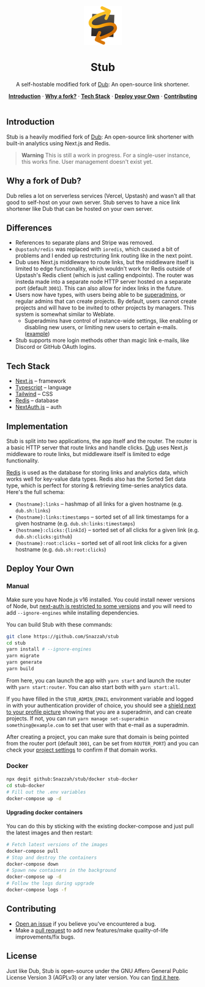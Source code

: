 <div align="center">
  <img src="/public/static/logo.svg" alt="logo" height=100 />

  # Stub

  A self-hostable modified fork of [Dub](https://github.com/steven-tey/dub): An open-source link shortener.

</div>

<div align="center">
  <a href="#introduction"><strong>Introduction</strong></a> ·
  <a href="#why-a-fork-of-dub"><strong>Why a fork?</strong></a> ·
  <a href="#tech-stack"><strong>Tech Stack</strong></a> ·
  <a href="#deploy-your-own"><strong>Deploy your Own</strong></a> ·
  <a href="#contributing"><strong>Contributing</strong></a>
</div>
<br/>

## Introduction

Stub is a heavily modified fork of [Dub](https://github.com/steven-tey/dub): An open-source link shortener with built-in analytics using Next.js and Redis.
> **Warning** This is still a work in progress. For a single-user instance, this works fine. User management doesn't exist yet.

## Why a fork of Dub?
Dub relies a lot on serverless services (Vercel, Upstash) and wasn't all that good to self-host on your own server. Stub serves to have a nice link shortener like Dub that can be hosted on your own server.

## Differences
- References to separate plans and Stripe was removed.
- `@upstash/redis` was replaced with `ioredis`, which caused a bit of problems and I ended up restrcturing link routing like in the next point.
- Dub uses Next.js middleware to route links, but the middleware itself is limited to edge functionality, which wouldn't work for Redis outside of Upstash's Redis client (which is just calling endpoints). The router was insteda made into a separate node HTTP server hosted on a separate port (default `3001`). This can also allow for index links in the future.
- Users now have types, with users being able to be [superadmins](https://get.snaz.in/4oXYvT9.png), or regular admins that can create projects. By default, users cannot create projects and will have to be invited to other projects by managers. This system is somewhat similar to Weblate.
  - Superadmins have control of instance-wide settings, like enabling or disabling new users, or limiting new users to certain e-mails. ([example](https://get.snaz.in/3wPaYvt.png))
- Stub supports more login methods other than magic link e-mails, like Discord or GitHub OAuth logins.

## Tech Stack

- [Next.js](https://nextjs.org/) – framework
- [Typescript](https://www.typescriptlang.org/) – language
- [Tailwind](https://tailwindcss.com/) – CSS
- [Redis](https://redis.io/) – database
- [NextAuth.js](https://next-auth.js.org/) – auth

## Implementation

Stub is split into two applications, the app itself and the router. The router is a basic HTTP server that route links and handle clicks. [Dub](https://github.com/steven-tey/dub) uses Next.js middleware to route links, but middleware itself is limited to edge functionality.

[Redis](https://redis.io/) is used as the database for storing links and analytics data, which works well for key-value data types. Redis also has the Sorted Set data type, which is perfect for storing & retrieving time-series analytics data. Here's the full schema:

- `{hostname}:links` – hashmap of all links for a given hostname (e.g. `dub.sh:links`)
- `{hostname}:links:timestamps` – sorted set of all link timestamps for a given hostname (e.g. `dub.sh:links:timestamps`)
- `{hostname}:clicks:{linkId}` – sorted set of all clicks for a given link (e.g. `dub.sh:clicks:github`)
- `{hostname}:root:clicks` – sorted set of all root link clicks for a given hostname (e.g. `dub.sh:root:clicks`)

## Deploy Your Own
### Manual
Make sure you have Node.js v16 installed. You could install newer versions of Node, but [next-auth is restricted to some versions](https://github.com/nextauthjs/next-auth/blob/ac5d8a9795be64f2c096751e388a7303f284e703/package.json#L43) and you will need to add `--ignore-engines` while installing dependencies.

You can build Stub with these commands:
```sh
git clone https://github.com/Snazzah/stub
cd stub
yarn install # --ignore-engines
yarn migrate
yarn generate
yarn build
```

From here, you can launch the app with `yarn start` and launch the router with `yarn start:router`. You can also start both with `yarn start:all`.

If you have filled in the `STUB_ADMIN_EMAIL` environment variable and logged in with your authentication provider of choice, you should see a [shield next to your profile picture](https://get.snaz.in/4oXYvT9.png) showing that you are a superadmin, and can create projects. If not, you can run `yarn manage set-superadmin something@example.com` to set that user with that e-mail as a superadmin.

After creating a project, you can make sure that domain is being pointed from the router port (default `3001`, can be set from `ROUTER_PORT`) and you can check your [project settings](https://get.snaz.in/7bkV41c.png) to confirm if that domain works.

### Docker
```sh
npx degit github:Snazzah/stub/docker stub-docker
cd stub-docker
# Fill out the .env variables
docker-compose up -d
```

#### Upgrading docker containers
You can do this by sticking with the existing docker-compose and just pull the latest images and then restart:
```sh
# Fetch latest versions of the images
docker-compose pull
# Stop and destroy the containers
docker-compose down
# Spawn new containers in the background
docker-compose up -d
# Follow the logs during upgrade
docker-compose logs -f
```
## Contributing

- [Open an issue](https://github.com/Snazzah/stub/issues) if you believe you've encountered a bug.
- Make a [pull request](https://github.com/Snazzah/stub/pull) to add new features/make quality-of-life improvements/fix bugs.

## License

Just like Dub, Stub is open-source under the GNU Affero General Public License Version 3 (AGPLv3) or any later version. You can [find it here](https://github.com/Snazzah/stub/blob/master/LICENSE.md).
